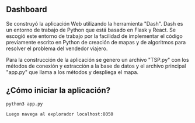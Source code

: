 ## Dashboard

Se construyó la aplicación Web utilizando la herramienta "Dash". Dash es un entorno de trabajo de Python que está basado en Flask y React. Se escogió este entorno de trabajo por la facilidad de implementar el código previamente escrito en Python de creación de mapas y de algoritmos para resolver el problema del vendedor viajero.

Para la construcción de la aplicación se genero un archivo "TSP.py" con los métodos de conexión y extracción a la base de datos y el archivo principal "app.py" que llama a los métodos y despliega el mapa.


## ¿Cómo iniciar la aplicación?

```
python3 app.py
```

```
Luego navega al explorador localhost:8050
```
